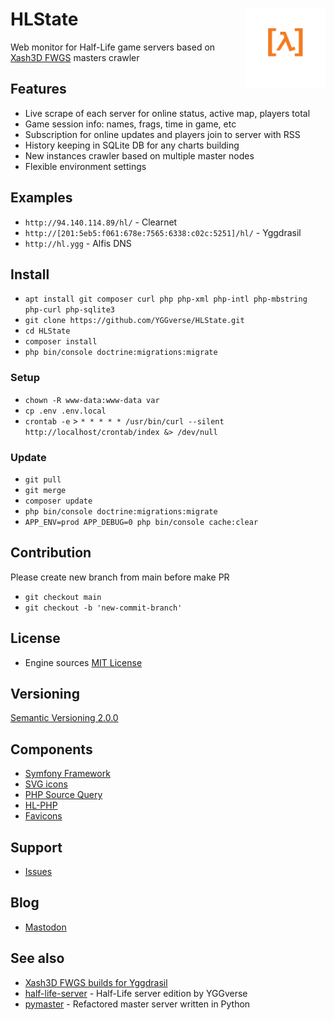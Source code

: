 # HLState <img align="right" width="128" height="128" src="https://github.com/YGGverse/HLState/blob/main/public/mstile-150x150.png?raw=true" alt="HLState" />

Web monitor for Half-Life game servers based on [Xash3D FWGS](https://github.com/FWGS/xash3d-fwgs) masters crawler

## Features

* Live scrape of each server for online status, active map, players total
* Game session info: names, frags, time in game, etc
* Subscription for online updates and players join to server with RSS
* History keeping in SQLite DB for any charts building
* New instances crawler based on multiple master nodes
* Flexible environment settings

## Examples

* `http://94.140.114.89/hl/` - Clearnet
* `http://[201:5eb5:f061:678e:7565:6338:c02c:5251]/hl/` - Yggdrasil
* `http://hl.ygg` - Alfis DNS

## Install

* `apt install git composer curl php php-xml php-intl php-mbstring php-curl php-sqlite3`
* `git clone https://github.com/YGGverse/HLState.git`
* `cd HLState`
* `composer install`
* `php bin/console doctrine:migrations:migrate`

### Setup

* `chown -R www-data:www-data var`
* `cp .env .env.local`
* `crontab -e` > `* * * * * /usr/bin/curl --silent http://localhost/crontab/index &> /dev/null`

### Update

* `git pull`
* `git merge`
* `composer update`
* `php bin/console doctrine:migrations:migrate`
* `APP_ENV=prod APP_DEBUG=0 php bin/console cache:clear`

## Contribution

Please create new branch from main before make PR

* `git checkout main`
* `git checkout -b 'new-commit-branch'`

## License

* Engine sources [MIT License](https://github.com/YGGverse/HLState/blob/main/LICENSE)

## Versioning

[Semantic Versioning 2.0.0](https://semver.org/#semantic-versioning-200)

## Components

* [Symfony Framework](https://symfony.com)
* [SVG icons](https://icons.getbootstrap.com)
* [PHP Source Query](https://github.com/xPaw/PHP-Source-Query)
* [HL-PHP](https://github.com/YGGverse/hl-php)
* [Favicons](https://realfavicongenerator.net)

## Support

* [Issues](https://github.com/YGGverse/HLState/issues)

## Blog

* [Mastodon](https://mastodon.social/@YGGverse)

## See also

* [Xash3D FWGS builds for Yggdrasil](https://github.com/YGGverse/xash3d-fwgs/releases)
* [half-life-server](https://github.com/YGGverse/half-life-server) - Half-Life server edition by YGGverse
* [pymaster](https://github.com/YGGverse/pymaster) - Refactored master server written in Python
